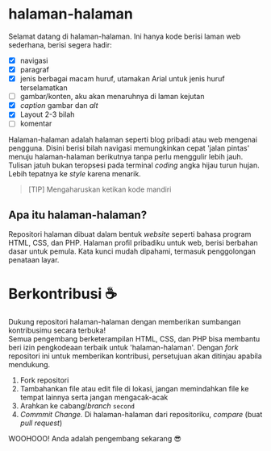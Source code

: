 # halaman-halaman
Selamat datang di halaman-halaman. Ini hanya kode berisi laman web sederhana, berisi
segera hadir:
- [x] navigasi
- [x] paragraf
- [x] jenis berbagai macam huruf, utamakan Arial untuk jenis huruf terselamatkan
- [ ] gambar/konten, aku akan menaruhnya di laman kejutan
- [x] <i>caption</i> gambar dan <i>alt</i>
- [x] Layout 2-3 bilah
- [ ] komentar

Halaman-halaman adalah halaman seperti blog pribadi atau web mengenai pengguna. Disini berisi bilah navigasi memungkinkan cepat 'jalan pintas' menuju halaman-halaman berikutnya tanpa perlu menggulir lebih jauh. Tulisan jatuh bukan teropsesi pada terminal <i>coding</i> angka hijau turun hujan. Lebih tepatnya ke <i>style</i> karena menarik.
> [TIP]
> Mengaharuskan ketikan kode mandiri

## Apa itu halaman-halaman?
Repositori halaman dibuat dalam bentuk <i>website</i> seperti bahasa program HTML, CSS, dan PHP. Halaman profil pribadiku untuk web, berisi berbahan dasar untuk pemula. Kata kunci mudah dipahami, termasuk penggolongan penataan layar.

# Berkontribusi ☕
Dukung repositori halaman-halaman dengan memberikan sumbangan kontribusimu secara terbuka! <br>
Semua pengembang berketerampilan HTML, CSS, dan PHP bisa membantu beri izin pengkodeaan terbaik untuk 'halaman-halaman'. Dengan <i>fork</i> repositori ini untuk memberikan kontribusi, persetujuan akan ditinjau apabila mendukung.
1. Fork repositori
2. Tambahankan file atau edit file di lokasi, jangan memindahkan file ke tempat lainnya serta jangan mengacak-acak
3. Arahkan ke cabang/<i>branch</i> `second`
4. <i>Commmit Change.</i> Di halaman-halaman dari repositoriku, <i>compare</i> (buat <i>pull request</i>)

WOOHOOO! Anda adalah pengembang sekarang 😎
